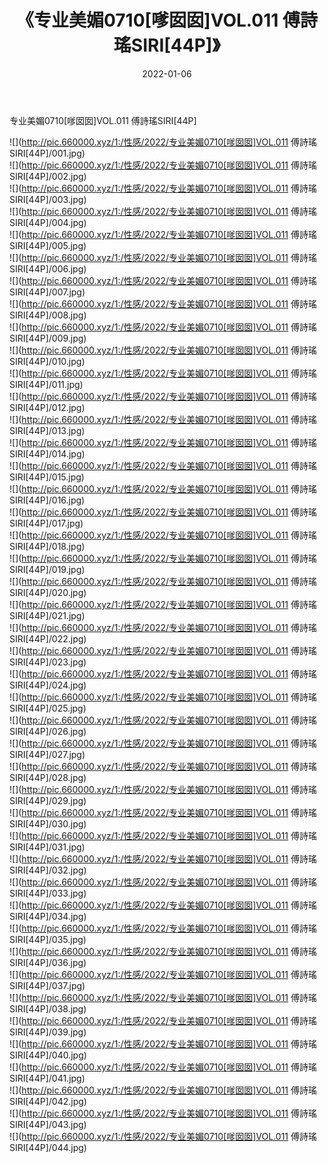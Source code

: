 ﻿---
layout: post
title:  《专业美媚0710[嗲囡囡]VOL.011 傅詩瑤SIRI[44P]》
date:   2022-01-06
img: http://pic.660000.xyz/1:/性感/2022/专业美媚0710[嗲囡囡]VOL.011 傅詩瑤SIRI[44P]/000.jpg
categories: [美女, 清纯, 唯美]
---

专业美媚0710[嗲囡囡]VOL.011 傅詩瑤SIRI[44P]

  ![](http://pic.660000.xyz/1:/性感/2022/专业美媚0710[嗲囡囡]VOL.011 傅詩瑤SIRI[44P]/001.jpg) <br> ![](http://pic.660000.xyz/1:/性感/2022/专业美媚0710[嗲囡囡]VOL.011 傅詩瑤SIRI[44P]/002.jpg) <br> ![](http://pic.660000.xyz/1:/性感/2022/专业美媚0710[嗲囡囡]VOL.011 傅詩瑤SIRI[44P]/003.jpg) <br> ![](http://pic.660000.xyz/1:/性感/2022/专业美媚0710[嗲囡囡]VOL.011 傅詩瑤SIRI[44P]/004.jpg) <br> ![](http://pic.660000.xyz/1:/性感/2022/专业美媚0710[嗲囡囡]VOL.011 傅詩瑤SIRI[44P]/005.jpg) <br> ![](http://pic.660000.xyz/1:/性感/2022/专业美媚0710[嗲囡囡]VOL.011 傅詩瑤SIRI[44P]/006.jpg) <br> ![](http://pic.660000.xyz/1:/性感/2022/专业美媚0710[嗲囡囡]VOL.011 傅詩瑤SIRI[44P]/007.jpg) <br> ![](http://pic.660000.xyz/1:/性感/2022/专业美媚0710[嗲囡囡]VOL.011 傅詩瑤SIRI[44P]/008.jpg) <br> ![](http://pic.660000.xyz/1:/性感/2022/专业美媚0710[嗲囡囡]VOL.011 傅詩瑤SIRI[44P]/009.jpg) <br> ![](http://pic.660000.xyz/1:/性感/2022/专业美媚0710[嗲囡囡]VOL.011 傅詩瑤SIRI[44P]/010.jpg) <br> ![](http://pic.660000.xyz/1:/性感/2022/专业美媚0710[嗲囡囡]VOL.011 傅詩瑤SIRI[44P]/011.jpg) <br> ![](http://pic.660000.xyz/1:/性感/2022/专业美媚0710[嗲囡囡]VOL.011 傅詩瑤SIRI[44P]/012.jpg) <br> ![](http://pic.660000.xyz/1:/性感/2022/专业美媚0710[嗲囡囡]VOL.011 傅詩瑤SIRI[44P]/013.jpg) <br> ![](http://pic.660000.xyz/1:/性感/2022/专业美媚0710[嗲囡囡]VOL.011 傅詩瑤SIRI[44P]/014.jpg) <br> ![](http://pic.660000.xyz/1:/性感/2022/专业美媚0710[嗲囡囡]VOL.011 傅詩瑤SIRI[44P]/015.jpg) <br> ![](http://pic.660000.xyz/1:/性感/2022/专业美媚0710[嗲囡囡]VOL.011 傅詩瑤SIRI[44P]/016.jpg) <br> ![](http://pic.660000.xyz/1:/性感/2022/专业美媚0710[嗲囡囡]VOL.011 傅詩瑤SIRI[44P]/017.jpg) <br> ![](http://pic.660000.xyz/1:/性感/2022/专业美媚0710[嗲囡囡]VOL.011 傅詩瑤SIRI[44P]/018.jpg) <br> ![](http://pic.660000.xyz/1:/性感/2022/专业美媚0710[嗲囡囡]VOL.011 傅詩瑤SIRI[44P]/019.jpg) <br> ![](http://pic.660000.xyz/1:/性感/2022/专业美媚0710[嗲囡囡]VOL.011 傅詩瑤SIRI[44P]/020.jpg) <br> ![](http://pic.660000.xyz/1:/性感/2022/专业美媚0710[嗲囡囡]VOL.011 傅詩瑤SIRI[44P]/021.jpg) <br> ![](http://pic.660000.xyz/1:/性感/2022/专业美媚0710[嗲囡囡]VOL.011 傅詩瑤SIRI[44P]/022.jpg) <br> ![](http://pic.660000.xyz/1:/性感/2022/专业美媚0710[嗲囡囡]VOL.011 傅詩瑤SIRI[44P]/023.jpg) <br> ![](http://pic.660000.xyz/1:/性感/2022/专业美媚0710[嗲囡囡]VOL.011 傅詩瑤SIRI[44P]/024.jpg) <br> ![](http://pic.660000.xyz/1:/性感/2022/专业美媚0710[嗲囡囡]VOL.011 傅詩瑤SIRI[44P]/025.jpg) <br> ![](http://pic.660000.xyz/1:/性感/2022/专业美媚0710[嗲囡囡]VOL.011 傅詩瑤SIRI[44P]/026.jpg) <br> ![](http://pic.660000.xyz/1:/性感/2022/专业美媚0710[嗲囡囡]VOL.011 傅詩瑤SIRI[44P]/027.jpg) <br> ![](http://pic.660000.xyz/1:/性感/2022/专业美媚0710[嗲囡囡]VOL.011 傅詩瑤SIRI[44P]/028.jpg) <br> ![](http://pic.660000.xyz/1:/性感/2022/专业美媚0710[嗲囡囡]VOL.011 傅詩瑤SIRI[44P]/029.jpg) <br> ![](http://pic.660000.xyz/1:/性感/2022/专业美媚0710[嗲囡囡]VOL.011 傅詩瑤SIRI[44P]/030.jpg) <br> ![](http://pic.660000.xyz/1:/性感/2022/专业美媚0710[嗲囡囡]VOL.011 傅詩瑤SIRI[44P]/031.jpg) <br> ![](http://pic.660000.xyz/1:/性感/2022/专业美媚0710[嗲囡囡]VOL.011 傅詩瑤SIRI[44P]/032.jpg) <br> ![](http://pic.660000.xyz/1:/性感/2022/专业美媚0710[嗲囡囡]VOL.011 傅詩瑤SIRI[44P]/033.jpg) <br> ![](http://pic.660000.xyz/1:/性感/2022/专业美媚0710[嗲囡囡]VOL.011 傅詩瑤SIRI[44P]/034.jpg) <br> ![](http://pic.660000.xyz/1:/性感/2022/专业美媚0710[嗲囡囡]VOL.011 傅詩瑤SIRI[44P]/035.jpg) <br> ![](http://pic.660000.xyz/1:/性感/2022/专业美媚0710[嗲囡囡]VOL.011 傅詩瑤SIRI[44P]/036.jpg) <br> ![](http://pic.660000.xyz/1:/性感/2022/专业美媚0710[嗲囡囡]VOL.011 傅詩瑤SIRI[44P]/037.jpg) <br> ![](http://pic.660000.xyz/1:/性感/2022/专业美媚0710[嗲囡囡]VOL.011 傅詩瑤SIRI[44P]/038.jpg) <br> ![](http://pic.660000.xyz/1:/性感/2022/专业美媚0710[嗲囡囡]VOL.011 傅詩瑤SIRI[44P]/039.jpg) <br> ![](http://pic.660000.xyz/1:/性感/2022/专业美媚0710[嗲囡囡]VOL.011 傅詩瑤SIRI[44P]/040.jpg) <br> ![](http://pic.660000.xyz/1:/性感/2022/专业美媚0710[嗲囡囡]VOL.011 傅詩瑤SIRI[44P]/041.jpg) <br> ![](http://pic.660000.xyz/1:/性感/2022/专业美媚0710[嗲囡囡]VOL.011 傅詩瑤SIRI[44P]/042.jpg) <br> ![](http://pic.660000.xyz/1:/性感/2022/专业美媚0710[嗲囡囡]VOL.011 傅詩瑤SIRI[44P]/043.jpg) <br> ![](http://pic.660000.xyz/1:/性感/2022/专业美媚0710[嗲囡囡]VOL.011 傅詩瑤SIRI[44P]/044.jpg) <br>